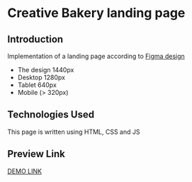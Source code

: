 # Creative Bakery landing page

## Introduction

Implementation of a landing page according to [Figma design](https://www.figma.com/file/dY3izAm0Vspsmra4lQWQIP/Bakerlab-FE-students?node-id=0%3A1)

- The design 1440px
- Desktop 1280px
- Tablet 640px
- Mobile (> 320px)

## Technologies Used

This page is written using HTML, CSS and JS

## Preview Link

  [DEMO LINK](https://nurdanokcu.github.io/layout_creativeBakery/)





